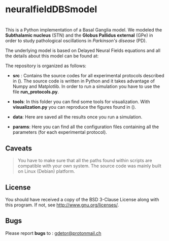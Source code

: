 neuralfieldDBSmodel
===================

# 

This is a Python implementation of a Basal Ganglia model. We modeled the
**Subthalamic nucleus** (STN) and the **Globus Pallidus external** (GPe) in
order to study pathological oscillations in _Parkinson's disease_ (PD). 

The underlying model is based on Delayed Neural Fields equations and all the
details about this model can be found at: 


The repository is organized as follows:

+ **src** : Contains the source codes for all experimental protocols 
    described in (). The source code is written in Python and it takes
    advantage of Numpy and Matplotlib. In order to run a simulation you have
    to use the file **run_protocols.py**.

+ **tools**: In this folder you can find some tools for visualization. With 
    **visualization.py** you can reproduce the figures found in ().

+ **data**: Here are saved all the results once you run a simulation. 

+ **params**: Here you can find all the configuration files containing all
    the parameters (for each experimental protocol). 


Caveats
--------
> You have to make sure that all the paths found within scripts are compatible
  with your own system. The source code was mainly built on Linux (Debian)
  platform. 


License
-------
You should have received a copy of the BSD 3-Clause License along with this
program. If not, see <http://www.gnu.org/licenses/>.


Bugs
----
Please report **bugs** to : <gdetor@protonmail.ch>
